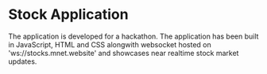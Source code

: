 # Stock Application
The application is developed for a hackathon. The application has been built in JavaScript, HTML and CSS alongwith websocket hosted on 'ws://stocks.mnet.website' and showcases near realtime stock market updates. 

